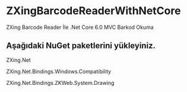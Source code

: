 # ZXingBarcodeReaderWithNetCore
ZXing Barcode Reader İle .Net Core 6.0 MVC Barkod Okuma

Aşağıdaki NuGet paketlerini yükleyiniz.
----------------------------------------------
<p>ZXing.Net</p>
<p>ZXing.Net.Bindings.Windows.Compatibility</p>
<p>ZXing.Net.Bindings.ZKWeb.System.Drawing</p>

